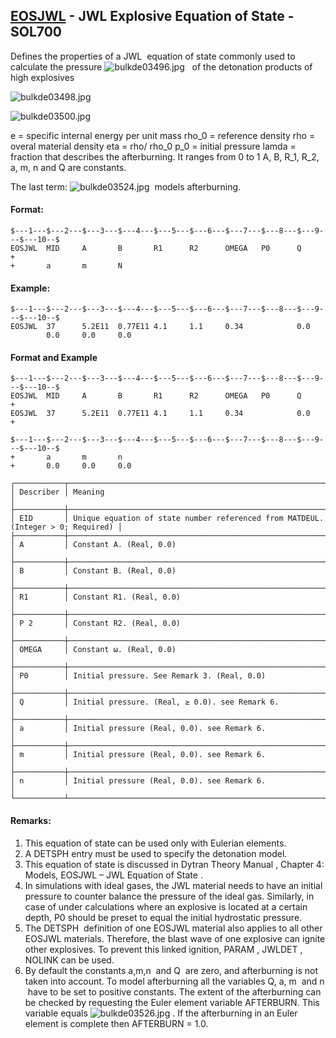 ## [EOSJWL](https://nexus.hexagon.com/documentationcenter/bundle/MSC_Nastran_2022.4/page/Nastran_Combined_Book/qrg/bulkde/TOC.EOSJWL.xhtml) - JWL Explosive Equation of State - SOL700

Defines the properties of a  JWL  equation of state commonly used to calculate the pressure  ![bulkde03496.jpg](https://help-be.hexagonmi.com/bundle/MSC_Nastran_2022.4/page/Nastran_Combined_Book/qrg/bulkde/../../../assets/bulkde03496.jpg?_LANG=enus)   of the detonation products of high explosives

![bulkde03498.jpg](https://help-be.hexagonmi.com/bundle/MSC_Nastran_2022.4/page/Nastran_Combined_Book/qrg/bulkde/../../../assets/bulkde03498.jpg?_LANG=enus)  

![bulkde03500.jpg](https://help-be.hexagonmi.com/bundle/MSC_Nastran_2022.4/page/Nastran_Combined_Book/qrg/bulkde/../../../assets/bulkde03500.jpg?_LANG=enus)  

e = specific internal energy per unit mass
rho_0 = reference density
rho = overal material density
eta = rho/ rho_0
p_0 = initial pressure
lamda = fraction that describes the afterburning. It ranges from 0 to 1
A, B, R_1, R_2, a, m, n and Q are constants.

The last term:  ![bulkde03524.jpg](https://help-be.hexagonmi.com/bundle/MSC_Nastran_2022.4/page/Nastran_Combined_Book/qrg/bulkde/../../../assets/bulkde03524.jpg?_LANG=enus)  models afterburning.

#### Format:

```nastran
$---1---$---2---$---3---$---4---$---5---$---6---$---7---$---8---$---9---$---10--$
EOSJWL  MID     A       B       R1      R2      OMEGA   P0      Q       +       
+       a       m       N                                                       
```

#### Example:

```nastran
$---1---$---2---$---3---$---4---$---5---$---6---$---7---$---8---$---9---$---10--$
EOSJWL  37      5.2E11  0.77E11 4.1     1.1     0.34            0.0             
        0.0     0.0     0.0                                                     
```

#### Format and Example

```nastran
$---1---$---2---$---3---$---4---$---5---$---6---$---7---$---8---$---9---$---10--$
EOSJWL  MID     A       B       R1      R2      OMEGA   P0      Q       +       
EOSJWL  37      5.2E11  0.77E11 4.1     1.1     0.34            0.0     +       
```

```nastran
$---1---$---2---$---3---$---4---$---5---$---6---$---7---$---8---$---9---$---10--$
+       a       m       n  
+       0.0     0.0     0.0
```

```text
┌───────────┬──────────────────────────────────────────────────────────────────────────────────┐
│ Describer │ Meaning                                                                          │
├───────────┼──────────────────────────────────────────────────────────────────────────────────┤
│ EID       │ Unique equation of state number referenced from MATDEUL. (Integer > 0; Required) │
├───────────┼──────────────────────────────────────────────────────────────────────────────────┤
│ A         │ Constant A. (Real, 0.0)                                                          │
├───────────┼──────────────────────────────────────────────────────────────────────────────────┤
│ B         │ Constant B. (Real, 0.0)                                                          │
├───────────┼──────────────────────────────────────────────────────────────────────────────────┤
│ R1        │ Constant R1. (Real, 0.0)                                                         │
├───────────┼──────────────────────────────────────────────────────────────────────────────────┤
│ Ρ 2       │ Constant R2. (Real, 0.0)                                                         │
├───────────┼──────────────────────────────────────────────────────────────────────────────────┤
│ OMEGA     │ Constant ω. (Real, 0.0)                                                          │
├───────────┼──────────────────────────────────────────────────────────────────────────────────┤
│ P0        │ Initial pressure. See Remark 3. (Real, 0.0)                                      │
├───────────┼──────────────────────────────────────────────────────────────────────────────────┤
│ Q         │ Initial pressure. (Real, ≥ 0.0). see Remark 6.                                   │
├───────────┼──────────────────────────────────────────────────────────────────────────────────┤
│ a         │ Initial pressure (Real, 0.0). see Remark 6.                                      │
├───────────┼──────────────────────────────────────────────────────────────────────────────────┤
│ m         │ Initial pressure (Real, 0.0). see Remark 6.                                      │
├───────────┼──────────────────────────────────────────────────────────────────────────────────┤
│ n         │ Initial pressure (Real, 0.0). see Remark 6.                                      │
└───────────┴──────────────────────────────────────────────────────────────────────────────────┘
```

#### Remarks:

1. This equation of state can be used only with Eulerian elements.
2. A  DETSPH  entry must be used to specify the detonation model.
3. This equation of state is discussed in  Dytran Theory Manual , Chapter 4: Models,  EOSJWL – JWL Equation of State .
4. In simulations with ideal gases, the JWL material needs to have an initial pressure to counter balance the pressure of the ideal gas. Similarly, in case of under calculations where an explosive is located at a certain depth,  P0  should be preset to equal the initial hydrostatic pressure.
5. The  DETSPH  definition of one EOSJWL material also applies to all other EOSJWL materials. Therefore, the blast wave of one explosive can ignite other explosives. To prevent this linked ignition,  PARAM , JWLDET , NOLINK  can be used.
6. By default the constants  a,m,n  and  Q  are zero, and afterburning is not taken into account. To model afterburning all the variables  Q, a, m  and  n  have to be set to positive constants. The extent of the afterburning can be checked by requesting the Euler element variable AFTERBURN. This variable equals  ![bulkde03526.jpg](https://help-be.hexagonmi.com/bundle/MSC_Nastran_2022.4/page/Nastran_Combined_Book/qrg/bulkde/../../../assets/bulkde03526.jpg?_LANG=enus) . If the afterburning in an Euler element is complete then AFTERBURN = 1.0.
